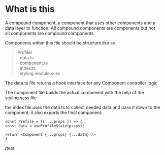 # What is this

A compound component, a component that uses other components and a data layer to function. All compound components are components but not all components are compound components.

Components within this file should be structure like so

> Profile/  
> &nbsp;&nbsp;data.ts  
> &nbsp;&nbsp;component.ts  
> &nbsp;&nbsp;index.ts  
> &nbsp;&nbsp;styling.module.scss

The data.ts file returns a hook interface for any Component controller logic

The component file builds the actual component with the help of the styling.scss file

the index file uses the data.ts to collect needed data and pass it down to the component, it also exports the final component:

```
const Profile = ({ ...props }) => {
const data = useProfileState(props);

return <Component {...props} {...data} />
}
```

/test
